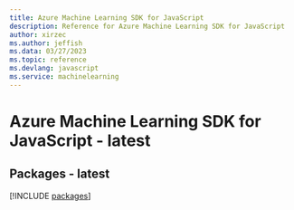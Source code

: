 ```yaml
---
title: Azure Machine Learning SDK for JavaScript
description: Reference for Azure Machine Learning SDK for JavaScript
author: xirzec
ms.author: jeffish
ms.data: 03/27/2023
ms.topic: reference
ms.devlang: javascript
ms.service: machinelearning
---
```

# Azure Machine Learning SDK for JavaScript - latest
## Packages - latest
[!INCLUDE [packages](machine-learning-index.md)]